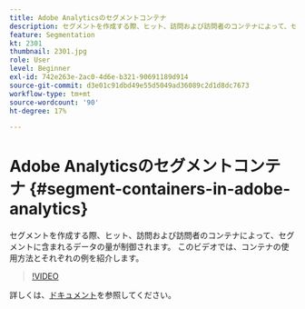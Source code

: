 ```yaml
---
title: Adobe Analyticsのセグメントコンテナ
description: セグメントを作成する際、ヒット、訪問および訪問者のコンテナによって、セグメントに含まれるデータの量が制御されます。 このビデオでは、コンテナの使用方法とそれぞれの例を紹介します。
feature: Segmentation
kt: 2301
thumbnail: 2301.jpg
role: User
level: Beginner
exl-id: 742e263e-2ac0-4d6e-b321-90691189d914
source-git-commit: d3e01c91dbd49e55d5049ad36089c2d1d8dc7673
workflow-type: tm+mt
source-wordcount: '90'
ht-degree: 17%

---
```


# Adobe Analyticsのセグメントコンテナ {#segment-containers-in-adobe-analytics}

セグメントを作成する際、ヒット、訪問および訪問者のコンテナによって、セグメントに含まれるデータの量が制御されます。 このビデオでは、コンテナの使用方法とそれぞれの例を紹介します。

>[!VIDEO](https://video.tv.adobe.com/v/25401/?quality=12)

詳しくは、[ドキュメント](https://experienceleague.adobe.com/docs/analytics/components/segmentation/seg-overview.html?lang=ja)を参照してください。
